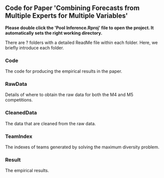 ## Code for Paper 'Combining Forecasts from Multiple Experts for Multiple Variables'
 
**Please double click the 'Pool Inference.Rproj' file to open the project. It automatically sets the right working directory.**

There are ? folders with a detailed ReadMe file within each folder. Here, we briefly introduce each folder.

### Code
The code for producing the empirical results in the paper.  

### RawData
Details of where to obtain the raw data for both the M4 and M5 competitions. 

### CleanedData 
The data that are cleaned from the raw data.

### TeamIndex
The indexes of teams generated by solving the maximum diversity problem. 

### Result
The empirical results.

